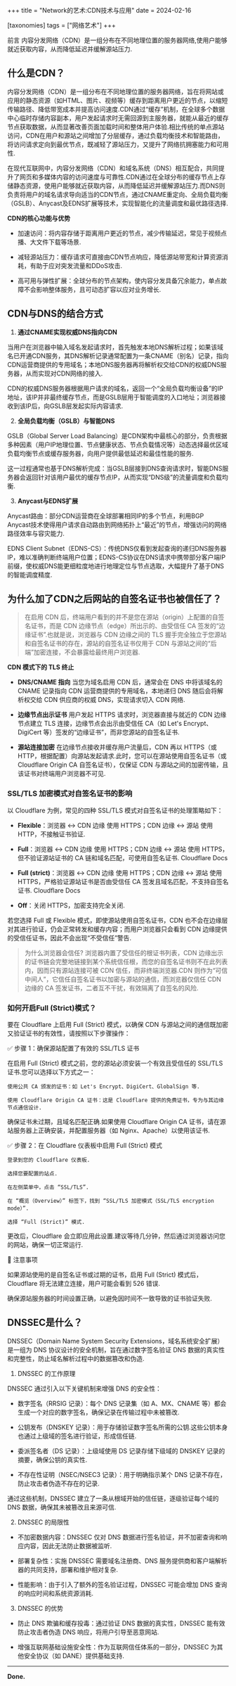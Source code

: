 +++
title = "Network的艺术:CDN技术与应用"
date = 2024-02-16

[taxonomies]
tags = ["网络艺术"]
+++

前言 内容分发网络（CDN）是一组分布在不同地理位置的服务器网络,使用户能够就近获取内容，从而降低延迟并缓解源站压力​.

<!-- more -->

## 什么是CDN？

内容分发网络（CDN）是一组分布在不同地理位置的服务器网络，旨在将网站或应用的静态资源（如HTML、图片、视频等）缓存到距离用户更近的节点，以缩短传输路径、降低带宽成本并提高访问速度​.CDN通过“缓存”机制，在全球多个数据中心临时存储内容副本，用户发起请求时无需回源到主服务器，就能从最近的缓存节点获取数据，从而显著改善页面加载时间和整体用户体验​.相比传统的单点源站访问，CDN在用户和源站之间增加了分层缓存，通过负载均衡技术和智能路由，将访问请求定向到最优节点，既减轻了源站压力，又提升了网络抗拥塞能力和可用性​.

在现代互联网中，内容分发网络（CDN）和域名系统（DNS）相互配合，共同提升了网页和多媒体内容的访问速度与可靠性.CDN通过在全球分布的缓存节点上存储静态资源，使用户能够就近获取内容，从而降低延迟并缓解源站压力​.而DNS则负责将用户的域名请求导向适当的CDN节点，通过CNAME重定向、全局负载均衡（GSLB）、Anycast及EDNS扩展等技术，实现智能化的流量调度和最优路径选择​.

**CDN的核心功能与优势**

- 加速访问：将内容存储于距离用户更近的节点，减少传输延迟，常见于视频点播、大文件下载等场景​.

- 减轻源站压力：缓存请求可直接由CDN节点响应，降低源站带宽和计算资源消耗，有助于应对突发流量和DDoS攻击​.

- 高可用与弹性扩展：全球分布的节点架构，使内容分发具备冗余能力，单点故障不会影响整体服务，且可动态扩容以应对业务增长.

## CDN与DNS的结合方式

1. **通过CNAME实现权威DNS指向CDN**

当用户在浏览器中输入域名发起请求时，首先触发本地DNS解析过程；如果该域名已开通CDN服务，其DNS解析记录通常配置为一条CNAME（别名）记录，指向CDN运营商提供的专用域名；本地DNS服务器再将解析权交给CDN的权威DNS服务器，从而实现对CDN网络的接入​.


CDN的权威DNS服务器根据用户请求的域名，返回一个“全局负载均衡设备”的IP地址，该IP并非最终缓存节点，而是GSLB层用于智能调度的入口地址；浏览器接收到该IP后，向GSLB层发起实际内容请求​.

2. **全局负载均衡（GSLB）与智能DNS**

GSLB（Global Server Load Balancing）是CDN架构中最核心的部分，负责根据多种因素（用户IP地理位置、节点健康状态、节点负载情况等）动态选择最优区域负载均衡节点或缓存服务器，向用户提供最低延迟和最佳性能的服务​.

这一过程通常也基于DNS解析完成：当GSLB层接到DNS查询请求时，智能DNS服务器会返回针对该用户最优的缓存节点IP，从而实现“DNS级”的流量调度和负载均衡​.

3. **Anycast与EDNS扩展**

Anycast路由：部分CDN运营商在全球部署相同IP的多个节点，利用BGP Anycast技术使得用户请求自动路由到网络拓扑上“最近”的节点，增强访问的网络路径效率与容灾能力​.

EDNS Client Subnet（EDNS-CS）：传统DNS仅看到发起查询的递归DNS服务器IP，难以准确判断终端用户位置；EDNS-CS协议在DNS请求中携带部分客户端IP前缀，使权威DNS能更细粒度地进行地理定位与节点选取，大幅提升了基于DNS的智能调度精度​.



## 为什么加了CDN之后网站的自签名证书也被信任了？

> 在启用 CDN 后，终端用户看到的并不是您在源站（origin）上配置的自签名证书，而是 CDN 边缘节点（edge）所出示的、由受信任 CA 签发的“边缘证书”.也就是说，浏览器与 CDN 边缘之间的 TLS 握手完全独立于您源站和自签名证书的存在，源站的自签名证书仅用于 CDN 与源站之间的“后端”加密连接，不会暴露给最终用户浏览器​.


**CDN 模式下的 TLS 终止**

- **DNS/CNAME 指向**
    当您为域名启用 CDN 后，通常会在 DNS 中将该域名的 CNAME 记录指向 CDN 运营商提供的专用域名，本地递归 DNS 随后会将解析权交给 CDN 供应商的权威 DNS，实现请求切入 CDN 网络​.

- **边缘节点出示证书**
    用户发起 HTTPS 请求时，浏览器直接与就近的 CDN 边缘节点建立 TLS 连接，边缘节点会出示由受信任 CA（如 Let's Encrypt、DigiCert 等）签发的“边缘证书”，而非您源站的自签名证书​.

- **源站连接加密**
    在边缘节点接收并缓存用户流量后，CDN 再以 HTTPS（或 HTTP，根据配置）向源站发起请求.此时，您可以在源站使用自签名证书（或 Cloudflare Origin CA 自签名证书），仅保证 CDN 与源站之间的加密传输，且该证书对终端用户浏览器不可见​.

### SSL/TLS 加密模式对自签名证书的影响

以 Cloudflare 为例，常见的四种 SSL/TLS 模式对自签名证书的处理策略如下：

- **Flexible**：浏览器 ↔ CDN 边缘 使用 HTTPS；CDN 边缘 ↔ 源站 使用 HTTP，不接触证书验证.

- **Full**：浏览器 ↔ CDN 边缘 使用 HTTPS；CDN 边缘 ↔ 源站 使用 HTTPS，但不验证源站证书的 CA 链和域名匹配，可使用自签名证书​.
    Cloudflare Docs

- **Full (strict)**：浏览器 ↔ CDN 边缘 使用 HTTPS；CDN 边缘 ↔ 源站 使用 HTTPS，严格验证源站证书是否由受信任 CA 签发且域名匹配，不支持自签名证书​.
    Cloudflare Docs

- **Off**：关闭 HTTPS，加密支持完全关闭.

若您选择 Full 或 Flexible 模式，即使源站使用自签名证书，CDN 也不会在边缘层对其进行验证，仍会正常转发和缓存内容；而用户浏览器只会看到 CDN 边缘提供的受信任证书，因此不会出现“不受信任”警告​.

> 为什么浏览器会信任? 浏览器内置了受信任的根证书列表，CDN 边缘出示的证书链会完整地链接到某个系统信任根，而您的自签名证书则不在此列表内，因而只有源站连接可被 CDN 信任，而非终端浏览器​.CDN 则作为“可信中间人”，它信任自签名证书以加密与源站的通信，而浏览器仅信任 CDN 边缘的 CA 签发证书，二者互不干扰，有效隔离了自签名的风险.


### 如何开启Full (Strict)模式？


​要在 Cloudflare 上启用 Full (Strict) 模式，以确保 CDN 与源站之间的通信既加密又验证证书的有效性，请按照以下步骤操作：​

✅ 步骤 1：确保源站配置了有效的 SSL/TLS 证书

在启用 Full (Strict) 模式之前，您的源站必须安装一个有效且受信任的 SSL/TLS 证书.​您可以选择以下方式之一：​

    使用公共 CA 颁发的证书：如 Let's Encrypt、DigiCert、GlobalSign 等.

    使用 Cloudflare Origin CA 证书：这是 Cloudflare 提供的免费证书，专为与其边缘节点通信设计.​

确保证书未过期，且域名匹配正确.如果使用 Cloudflare Origin CA 证书，请在源站服务器上正确安装，并配置服务器（如 Nginx、Apache）以使用该证书.​

✅ 步骤 2：在 Cloudflare 仪表板中启用 Full (Strict) 模式
```
登录到您的 Cloudflare 仪表板.

选择您要配置的站点.

在左侧菜单中，点击 “SSL/TLS”.

在 “概览（Overview）” 标签下，找到 “SSL/TLS 加密模式（SSL/TLS encryption mode）”.

选择 “Full (Strict)” 模式.​
```

更改后，Cloudflare 会立即应用此设置.​建议等待几分钟，然后通过浏览器访问您的网站，确保一切正常运行.​

🔗 注意事项

如果源站使用的是自签名证书或过期的证书，启用 Full (Strict) 模式后，Cloudflare 将无法建立连接，用户可能会看到 526 错误.

确保源站服务器的时间设置正确，以避免因时间不一致导致的证书验证失败.

## DNSSEC是什么？

DNSSEC（Domain Name System Security Extensions，域名系统安全扩展）是一组为 DNS 协议设计的安全机制，旨在通过数字签名验证 DNS 数据的真实性和完整性，防止域名解析过程中的数据篡改和伪造.

1. DNSSEC 的工作原理

DNSSEC 通过引入以下关键机制来增强 DNS 的安全性：​

- 数字签名（RRSIG 记录）：​每个 DNS 记录集（如 A、MX、CNAME 等）都会生成一个对应的数字签名，确保记录在传输过程中未被篡改.​

- 公钥发布（DNSKEY 记录）：​用于存储验证数字签名所需的公钥.​这些公钥本身也通过上级域的签名进行验证，形成信任链.​

- 委派签名者（DS 记录）：上级域使用 DS 记录存储下级域的 DNSKEY 记录的摘要，确保公钥的真实性.

- 不存在性证明（NSEC/NSEC3 记录）：用于明确指示某个 DNS 记录不存在，防止攻击者伪造不存在的记录.

通过这些机制，DNSSEC 建立了一条从根域开始的信任链，逐级验证每个域的 DNS 数据，确保其未被篡改且来源可信.

2. DNSSEC 的局限性

- 不加密数据内容：DNSSEC 仅对 DNS 数据进行签名验证，并不加密查询和响应内容，因此无法防止数据被监听.

- 部署复杂性：​实施 DNSSEC 需要域名注册商、DNS 服务提供商和客户端解析器的共同支持，部署和维护相对复杂.​

- 性能影响：​由于引入了额外的签名验证过程，DNSSEC 可能会增加 DNS 查询的响应时间和系统资源消耗.​

3. DNSSEC 的优势

- 防止 DNS 欺骗和缓存投毒：​通过验证 DNS 数据的真实性，DNSSEC 能有效防止攻击者伪造 DNS 响应，将用户引导至恶意网站.​

- 增强互联网基础设施安全性：​作为互联网信任体系的一部分，DNSSEC 为其他安全协议（如 DANE）提供基础支持.​

---
**Done.**